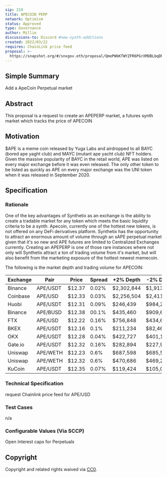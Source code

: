 ```yaml
---
sip: 219
title: APECOIN PERP
network: Optimism
status: Approved
type: Governance
author: Millie
discussions-to: Discord #new-synth-additions
created: 2022/03/22
requires: ChainLink price feed
proposal: >-
  https://snapshot.org/#/snxgov.eth/proposal/QmePWbKTWYZFR6PGrXMDBLbqDhgyozEnQ1ne29mYTDrnRU
---
```




## Simple Summary

Add a ApeCoin Perpetual market

## Abstract

This proposal is a request to create an APEPERP market, a futures synth market which tracks the price of APECOIN 


## Motivation

$APE is a meme coin released by Yuga Labs and airdropped to all BAYC (bored ape yaght club) and MAYC (mutant ape yacht club) NFT holders. Given the massive popularity of BAYC in the retail world, APE was listed on every major exchange before it was even released. The only other token to be listed as quickly as APE on every major exchange was the UNI token when it was released in September 2020.



## Specification
  

### Rationale

One of the key advantages of Synthetix as an exchange is the ability to create a tradable market for any token which meets the basic liquidity criteria to be a synth. Apecoin, currently one of the hottest new tokens, is not offered on any DeFi derivatives platform. Synthetix has the opportunity to attract an enormous amount of volume through an sAPE perpetual market given that it's so new and APE futures are limited to Centralized Exchanges currently.
Creating an APEPERP is one of those rare instances where not only will Synthetix attract a ton of trading volume from it's market, but will also benefit from the marketing exposure of the hottest newest memecoin.

The following is the market depth and trading volume for APECOIN:

|  Exchange   |     Pair      |   Price      |  Spread       |   +2% Depth      |    -2% Depth      |     24h Volume        |    Volume%|
|-|-|-|-|-|-|-|-|
|Binance   |   APE/USDT  |  $12.37   |  0.02%       |   $2,302,844      |   $1,913,475      |   $491,233,248.     |   31.11%    |
|Coinbase  |    APE/USD    |   $12.33  |   0.03%       |   $2,256,504      |   $2,411,977      |   $122,675,378.     |   7.77%|
|Huobi     |    APE/USDT    |  $12.31   |   0.09%       |     $246,439      |    $984,225        |   $144,108,67       |   9.13%|
|Binance   |    APE/BUSD    |  $12.38   |   00.1%       |     $435,460      |     $909,652      |   $87,032,171       |   5.51%|
|FTX       |    APE/USD    |  $12.22   |   0.16%       |     $756,848      |    $434,658        |   $24,617,337       |   1.56%|
|BKEX      |    APE/USDT    |  $12.16   |   0.1%       |     $211,234      |    $82,462        |   $101,206,992      |   6.41%|
|OKX       |    APE/USDT    |  $12.28   |   0.04%       |     $422,727      |    $401,100        |   $32,890,874       |   2.08%|    
|Gate.io   |   APE/USDT    |  $12.32   |  0.16%       |     $282,894      |    $227,922        |  $74,056,843        |  4.69%|    
|Uniswap   |   APE/WETH  |   $12.23  |    0.6%       |     $687,598      |    $685,532        |  $16,525,265        |  1.05%|        
|Uniswap   |    APE/WETH |   $12.32  |    0.6%       |     $470,686      |    $469,272        |  $58,671,007        |  3.72%|    
|KuCoin    |    APE/USDT    |  $12.35   |   0.07%       |     $119,424      |    $105,060        |  $59,271,623        |  3.75%|


### Technical Specification

 request Chainlink price feed for APE/USD

### Test Cases

n/a

### Configurable Values (Via SCCP)

Open Interest caps for Perpetuals 

## Copyright

Copyright and related rights waived via [CC0](https://creativecommons.org/publicdomain/zero/1.0/).
